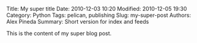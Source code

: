 Title: My super title
Date: 2010-12-03 10:20
Modified: 2010-12-05 19:30
Category: Python
Tags: pelican, publishing
Slug: my-super-post
Authors: Alex Pineda
Summary: Short version for index and feeds

This is the content of my super blog post.
